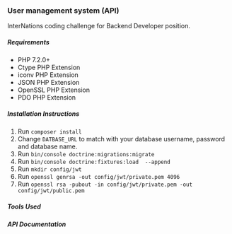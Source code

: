 ### User management system (API)

InterNations coding challenge for Backend Developer position.

##### Requirements

- PHP 7.2.0+
- Ctype PHP Extension
- iconv PHP Extension
- JSON PHP Extension
- OpenSSL PHP Extension
- PDO PHP Extension

##### Installation Instructions

1. Run `composer install`
2. Change `DATBASE_URL` to match with your database username, password and database name.
3. Run `bin/console doctrine:migrations:migrate`
4. Run `bin/console doctrine:fixtures:load  --append`
5. Run `mkdir config/jwt`
6. Run `openssl genrsa -out config/jwt/private.pem 4096`
7. Run `openssl rsa -pubout -in config/jwt/private.pem -out config/jwt/public.pem`

##### Tools Used

##### API Documentation

